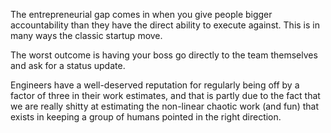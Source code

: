 The entrepreneurial gap comes in when you give people bigger accountability than they have the direct ability to execute against. This is in many ways the classic startup move.

The worst outcome is having your boss go directly to the team themselves and ask for a status update.

Engineers have a well-deserved reputation for regularly being off by a factor of three in their work estimates, and that is partly due to the fact that we are really shitty at estimating the non-linear chaotic work (and fun) that exists in keeping a group of humans pointed in the right direction.

